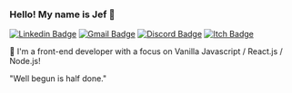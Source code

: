 ### Hello! My name is Jef 👋
[![Linkedin Badge](https://img.shields.io/badge/-jefersonoliveiralopes-blue?style=flat-square&logo=Linkedin&logoColor=white&link=https://www.linkedin.com/in/jefersonoliveiralopes/)](https://www.linkedin.com/in/jefersonoliveiralopes/)
[![Gmail Badge](https://img.shields.io/badge/-jeferson.ol.lopes@gmail.com-c14438?style=flat-square&logo=Gmail&logoColor=white&link=mailto:jeferson.ol.lopes@gmail.com)](mailto:jeferson.ol.lopes@gmail.com)
[![Discord Badge](https://img.shields.io/badge/devjef-3981-blue?style=flat-square&logo=Discord&logoColor=white)](https://discord.com/)
[![Itch Badge](https://img.shields.io/badge/itch.io-devjef-ff69b4?style=flat-square)](https://devjef.itch.io/)


🌱 I'm a front-end developer with a focus on Vanilla Javascript / React.js / Node.js!

"Well begun is half done." 

<!--
**devjef/devjef** is a ✨ _special_ ✨ repository because its `README.md` (this file) appears on your GitHub profile.
